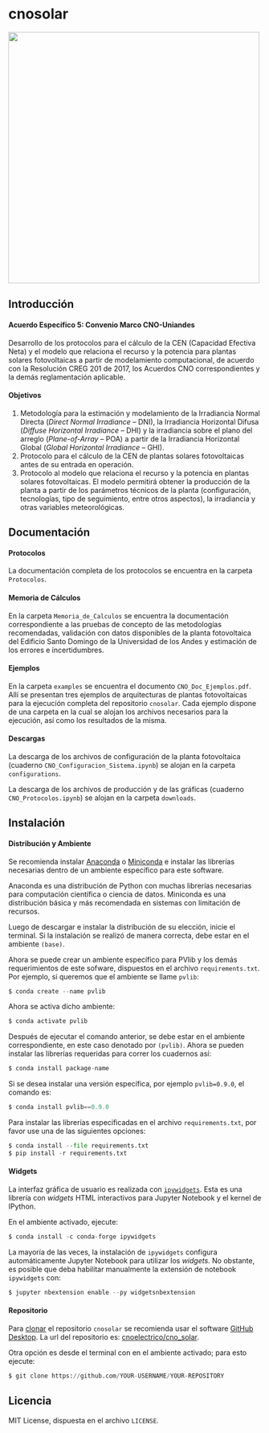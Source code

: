 # cnosolar

<img src='./Protocolos/Uniandes-CNO2.png' width='500' />
 
## Introducción

#### Acuerdo Específico 5: Convenio Marco CNO-Uniandes

Desarrollo de los protocolos para el cálculo de la CEN (Capacidad Efectiva Neta) y el modelo que relaciona el recurso y la potencia para plantas solares fotovoltaicas a partir de modelamiento computacional, de acuerdo con la Resolución CREG 201 de 2017, los Acuerdos CNO correspondientes y la demás reglamentación aplicable.

#### Objetivos

1. Metodología para la estimación y modelamiento de la Irradiancia Normal Directa (*Direct Normal Irradiance* – DNI), la Irradiancia Horizontal Difusa (*Diffuse Horizontal Irradiance* – DHI) y la irradiancia sobre el plano del arreglo (*Plane-of-Array* – POA) a partir de la Irradiancia Horizontal Global (*Global Horizontal Irradiance* – GHI).
2. Protocolo para el cálculo de la CEN de plantas solares fotovoltaicas antes de su entrada en operación.
3. Protocolo al modelo que relaciona el recurso y la potencia en plantas solares fotovoltaicas. El modelo permitirá obtener la producción de la planta a partir de los parámetros técnicos de la planta (configuración, tecnologías, tipo de seguimiento, entre otros aspectos), la irradiancia y otras variables meteorológicas.

## Documentación

#### Protocolos
La documentación completa de los protocolos se encuentra en la carpeta `Protocolos`.

#### Memoria de Cálculos
En la carpeta `Memoria_de_Calculos` se encuentra la documentación correspondiente a las pruebas de concepto de las metodologías recomendadas, validación con datos disponibles de la planta fotovoltaica del Edificio Santo Domingo de la Universidad de los Andes y estimación de los errores e incertidumbres.

#### Ejemplos
En la carpeta `examples` se encuentra el documento `CNO_Doc_Ejemplos.pdf`. Allí se presentan tres ejemplos de arquitecturas de plantas fotovoltaicas para la ejecución completa del repositorio `cnosolar`. Cada ejemplo dispone de una carpeta en la cual se alojan los archivos necesarios para la ejecución, así como los resultados de la misma.

#### Descargas
La descarga de los archivos de configuración de la planta fotovoltaica (cuaderno `CNO_Configuracion_Sistema.ipynb`) se alojan en la carpeta `configurations`. 

La descarga de los archivos de producción y de las gráficas (cuaderno `CNO_Protocolos.ipynb`) se alojan en la carpeta `downloads`.

## Instalación

#### Distribución y Ambiente

Se recomienda instalar [Anaconda](https://www.anaconda.com/products/individual) o [Miniconda](https://docs.conda.io/en/latest/miniconda.html) e instalar las librerías necesarias dentro de un ambiente específico para este software. 

Anaconda es una distribución de Python con muchas librerías necesarias para computación científica o ciencia de datos. Miniconda es una distribución básica y más recomendada en sistemas con limitación de recursos.

Luego de descargar e instalar la distribución de su elección, inicie el terminal. Si la instalación se realizó de manera correcta, debe estar en el ambiente `(base)`. 

Ahora se puede crear un ambiente específico para PVlib y los demás requerimientos de este sofware, dispuestos en el archivo `requirements.txt`. Por ejemplo, si queremos que el ambiente se llame `pvlib`:

```python
$ conda create --name pvlib
```

Ahora se activa dicho ambiente:

```python
$ conda activate pvlib
```

Después de ejecutar el comando anterior, se debe estar en el ambiente correspondiente, en este caso denotado por `(pvlib)`. Ahora se pueden instalar las librerías requeridas para correr los cuadernos así:

```python
$ conda install package-name
```

Si se desea instalar una versión específica, por ejemplo `pvlib=0.9.0`, el comando es:

```python
$ conda install pvlib==0.9.0
```

Para instalar las librerías especificadas en el archivo `requirements.txt`, por favor use una de las siguientes opciones:

```python
$ conda install --file requirements.txt
$ pip install -r requirements.txt
```

#### Widgets

La interfaz gráfica de usuario es realizada con [`ipywidgets`](https://ipywidgets.readthedocs.io/en/latest/). Esta es una librería con *widgets* HTML interactivos para Jupyter Notebook y el kernel de IPython.

En el ambiente activado, ejecute:

```python
$ conda install -c conda-forge ipywidgets
```

La mayoría de las veces, la instalación de `ipywidgets` configura automáticamente Jupyter Notebook para utilizar los *widgets*. No obstante, es posible que deba habilitar manualmente la extensión de notebook `ipywidgets` con:

```python
$ jupyter nbextension enable --py widgetsnbextension
```

#### Repositorio

Para [clonar](https://docs.github.com/es/repositories/creating-and-managing-repositories/cloning-a-repository) el repositorio `cnosolar` se recomienda usar el software [GitHub Desktop](https://desktop.github.com/). La url del repositorio es: [cnoelectrico/cno_solar](https://github.com/cnoelectrico/cno_solar).

Otra opción es desde el terminal con en el ambiente activado; para esto ejecute:

```python
$ git clone https://github.com/YOUR-USERNAME/YOUR-REPOSITORY
```

## Licencia

MIT License, dispuesta en el archivo `LICENSE`.